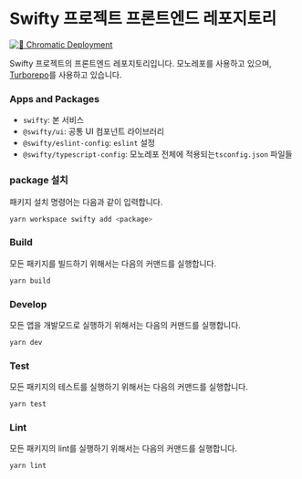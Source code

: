 # Swifty 프로젝트 프론트엔드 레포지토리

[![🚀 Chromatic Deployment](https://github.com/ToyVallet/swifty-frontend/actions/workflows/deploy.yml/badge.svg?branch=dev)](https://github.com/ToyVallet/swifty-frontend/actions/workflows/deploy.yml)

Swifty 프로젝트의 프론트엔드 레포지토리입니다.
모노레포를 사용하고 있으며, [Turborepo](https://turbo.build/repo/docs/)를 사용하고 있습니다.

### Apps and Packages

- `swifty`: 본 서비스
- `@swifty/ui`: 공통 UI 컴포넌트 라이브러리
- `@swifty/eslint-config`: `eslint` 설정
- `@swifty/typescript-config`: 모노레포 전체에 적용되는`tsconfig.json` 파일들

### package 설치

패키지 설치 명령어는 다음과 같이 입력합니다.

```bash
yarn workspace swifty add <package>
```

### Build

모든 패키지를 빌드하기 위해서는 다음의 커맨드를 실행합니다.

```bash
yarn build
```

### Develop

모든 앱을 개발모드로 실행하기 위해서는 다음의 커맨드를 실행합니다.

```bash
yarn dev
```

### Test

모든 패키지의 테스트를 실행하기 위해서는 다음의 커맨드를 실행합니다.

```bash
yarn test
```

### Lint

모든 패키지의 lint를 실행하기 위해서는 다음의 커맨드를 실행합니다.

```bash
yarn lint
```
